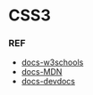 # CSS3

### REF
* [docs-w3schools](https://www.w3schools.com/cssref/default.asp)
* [docs-MDN](https://developer.mozilla.org/ko/docs/Web/CSS)
* [docs-devdocs](https://devdocs.io)